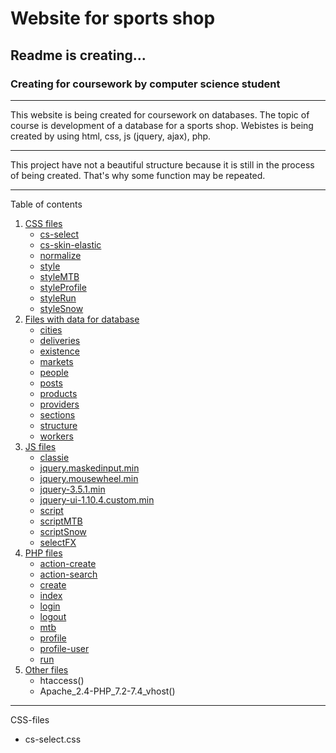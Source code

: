 # Website for sports shop
## Readme is creating...
### Creating for coursework by computer science student

________
This website is being created for coursework on databases. The topic of course is development of a database for a sports shop. Webistes is being created by using html, css, js (jquery, ajax), php.
***
This project have not a beautiful structure because it is still in the process of being created. That's why some function may be repeated. 
________

Table of contents
1. [CSS files](css)
    * [cs-select](cs-select)
    * [cs-skin-elastic]()
    * [normalize]()
    * [style]()
    * [styleMTB]()
    * [styleProfile]()
    * [styleRun]()
    * [styleSnow]()
2. [Files with data for database](data)
    * [cities]()
    * [deliveries]()
    * [existence]()
    * [markets]()
    * [people]()
    * [posts]()
    * [products]()
    * [providers]()
    * [sections]()
    * [structure]()
    * [workers]()
3. [JS files](js)
    * [classie]()
    * [jquery.maskedinput.min]()
    * [jquery.mousewheel.min]()
    * [jquery-3.5.1.min]()
    * [jquery-ui-1.10.4.custom.min]()
    * [script]()
    * [scriptMTB]()
    * [scriptSnow]()
    * [selectFX]()
4. [PHP files](php)
    * [action-create]()
    * [action-search]()
    * [create]()
    * [index]()
    * [login]()
    * [logout]()
    * [mtb]()
    * [profile]()
    * [profile-user]()
    * [run]()
5. [Other files](other)
    * htaccess()
    * Apache_2.4-PHP_7.2-7.4_vhost()
________

<a id="css"> CSS-files </a>
* <a id="cs-select"> cs-select.css </a>

